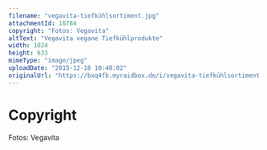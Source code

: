```yaml
---
filename: "vegavita-tiefkühlsortiment.jpg"
attachmentId: 16784
copyright: "Fotos: Vegavita"
altText: "Vegavita vegane Tiefkühlprodukte"
width: 1024
height: 633
mimeType: "image/jpeg"
uploadDate: "2015-12-18 10:48:02"
originalUrl: "https://bxq4fb.myraidbox.de/i/vegavita-tiefkühlsortiment.jpg"
---
```


# Copyright

Fotos: Vegavita
